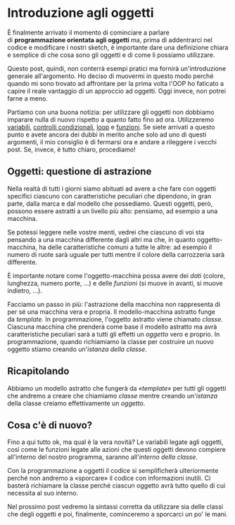 # Introduzione agli oggetti

È finalmente arrivato il momento di cominciare a parlare di **programmazione orientata agli oggetti** ma, prima di addentrarci nel codice e modificare i nostri sketch, è importante dare una definizione chiara e semplice di che cosa sono gli oggetti e di come li possiamo utilizzare.

Questo post, quindi, non conterrà esempi pratici ma fornirà un'introduzione generale all'argomento. Ho deciso di muovermi in questo modo perché quando mi sono trovato ad affrontare per la prima volta l'OOP ho faticato a capire il reale vantaggio di un approccio ad oggetti. Oggi invece, non potrei farne a meno.

Partiamo con una buona notizia: per utilizzare gli oggetti non dobbiamo imparare nulla di nuovo rispetto a quanto fatto fino ad ora. Utilizzeremo [variabili](https://blog.federicopepe.com/2015/09/variabili-in-processing-creazione-e-personalizzazione/), [controlli condizionali](https://blog.federicopepe.com/2015/09/controlli-condizionali-if-else-if-else/), [loop](https://blog.federicopepe.com/2015/11/loop-while/) e [funzioni](https://blog.federicopepe.com/2015/11/funzioni-personalizzate/). Se siete arrivati a questo punto e avete ancora dei dubbi in merito anche solo ad uno di questi argomenti, il mio consiglio è di fermarsi ora e andare a rileggere i vecchi post. Se, invece, è tutto chiaro, procediamo!

## Oggetti: questione di astrazione

Nella realtà di tutti i giorni siamo abituati ad avere a che fare con oggetti specifici ciascuno con caratteristiche peculiari che dipendono, in gran parte, dalla marca e dal modello che possediamo. Questi oggetti, però, possono essere astratti a un livello più alto: pensiamo, ad esempio a una macchina.

Se potessi leggere nelle vostre menti, vedrei che ciascuno di voi sta pensando a una macchina differente dagli altri ma che, in quanto oggetto-macchina, ha delle caratteristiche comuni a tutte le altre: ad esempio il numero di ruote sarà uguale per tutti mentre il colore della carrozzeria sarà differente.

È importante notare come l'oggetto-macchina possa avere dei _dati_ (colore, lunghezza, numero porte, ...) e delle _funzioni_ (si muove in avanti, si muove indietro, ...).

Facciamo un passo in più: l'astrazione della macchina non rappresenta di per sé una macchina vera e propria. Il modello-macchina astratto funge da _template._ In programmazione, l'oggetto astratto viene chiamato _classe_. Ciascuna macchina che prenderà come base il modello astratto ma avrà caratteristiche peculiari sarà a tutti gli effetti un _oggetto_ vero e proprio. In programmazione, quando richiamiamo la classe per costruire un nuovo oggetto stiamo creando un'_istanza della classe_.

## Ricapitolando

Abbiamo un modello astratto che fungerà da _«template»_ per tutti gli oggetti che andremo a creare che chiamiamo _classe_ mentre creando un'_istanza_ della classe creiamo effettivamente un _oggetto_.

## Cosa c'è di nuovo?

Fino a qui tutto ok, ma qual è la vera novità? Le variabili legate agli oggetti, così come le funzioni legate alle azioni che questi oggetti devono compiere all'interno del nostro programma, saranno all'_interno della classe_.

Con la programmazione a oggetti il codice si semplificherà ulteriormente perché non andremo a «sporcare» il codice con informazioni inutili. Ci basterà richiamare la classe perché ciascun oggetto avrà tutto quello di cui necessita al suo interno.

Nel prossimo post vedremo la sintassi corretta da utilizzare sia delle classi che degli oggetti e poi, finalmente, cominceremo a sporcarci un po' le mani.
